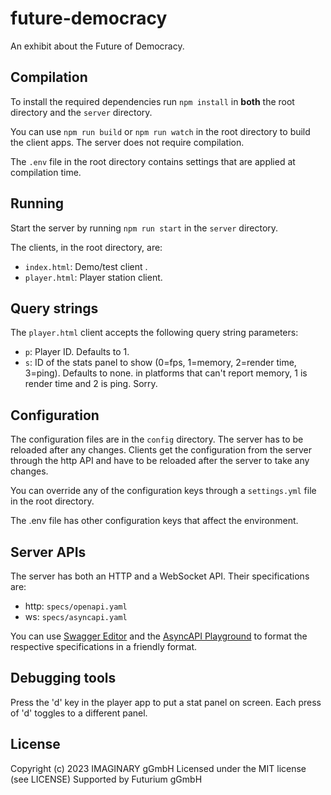 # future-democracy

An exhibit about the Future of Democracy.

## Compilation

To install the required dependencies run `npm install` in **both** the root directory and the
`server` directory.

You can use `npm run build` or `npm run watch` in the root directory to build the client apps. The
server does not require compilation.

The `.env` file in the root directory contains settings that are applied at compilation time.

## Running

Start the server by running `npm run start` in the `server` directory.

The clients, in the root directory, are:

- `index.html`: Demo/test client .
- `player.html`: Player station client.

## Query strings

The `player.html` client accepts the following query string parameters:
- `p`: Player ID. Defaults to 1.
- `s`: ID of the stats panel to show (0=fps, 1=memory, 2=render time, 3=ping). Defaults to none.
  in platforms that can't report memory, 1 is render time and 2 is ping. Sorry.

## Configuration

The configuration files are in the `config` directory. The server has to be reloaded after any changes.
Clients get the configuration from the server through the http API and have to be reloaded after
the server to take any changes.

You can override any of the configuration keys through a `settings.yml` file in the root directory.

The .env file has other configuration keys that affect the environment.

## Server APIs

The server has both an HTTP and a WebSocket API. Their specifications are:

- http: `specs/openapi.yaml`
- ws: `specs/asyncapi.yaml`

You can use [Swagger Editor](https://editor.swagger.io/) and the
[AsyncAPI Playground](https://playground.asyncapi.io/) to format the respective specifications in
a friendly format.

## Debugging tools

Press the 'd' key in the player app to put a stat panel on screen. Each press of 'd' toggles to a
different panel.

## License

Copyright (c) 2023 IMAGINARY gGmbH
Licensed under the MIT license (see LICENSE)
Supported by Futurium gGmbH
